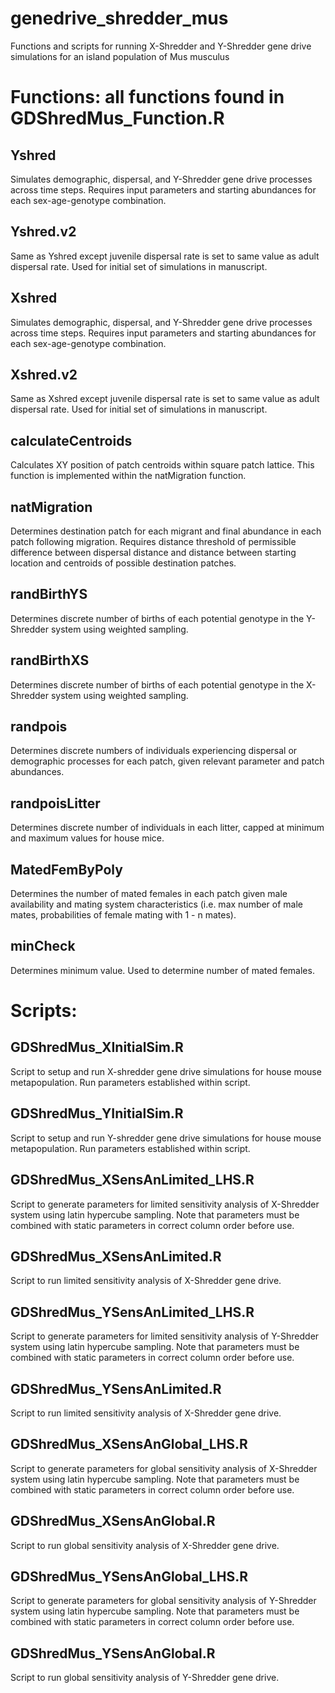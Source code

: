 # genedrive_shredder_mus
Functions and scripts for running X-Shredder and Y-Shredder gene drive simulations for an island population of Mus musculus

# Functions: all functions found in GDShredMus_Function.R
## Yshred
Simulates demographic, dispersal, and Y-Shredder gene drive processes across time steps. Requires input parameters and starting abundances for each sex-age-genotype combination.

## Yshred.v2
Same as Yshred except juvenile dispersal rate is set to same value as adult dispersal rate. Used for initial set of simulations in manuscript.

## Xshred
Simulates demographic, dispersal, and Y-Shredder gene drive processes across time steps. Requires input parameters and starting abundances for each sex-age-genotype combination.

## Xshred.v2
Same as Xshred except juvenile dispersal rate is set to same value as adult dispersal rate. Used for initial set of simulations in manuscript.

## calculateCentroids
Calculates XY position of patch centroids within square patch lattice. This function is implemented within the natMigration function.

## natMigration
Determines destination patch for each migrant and final abundance in each patch following migration. 
Requires distance threshold of permissible difference between dispersal distance and distance between starting location and centroids of possible destination patches.

## randBirthYS
Determines discrete number of births of each potential genotype in the Y-Shredder system using weighted sampling.

## randBirthXS
Determines discrete number of births of each potential genotype in the X-Shredder system using weighted sampling.

## randpois
Determines discrete numbers of individuals experiencing dispersal or demographic processes for each patch, given relevant parameter and patch abundances.

## randpoisLitter
Determines discrete number of individuals in each litter, capped at minimum and maximum values for house mice.

## MatedFemByPoly
Determines the number of mated females in each patch given male availability and mating system characteristics (i.e. max number of male mates, probabilities of female mating with 1 - n mates).

## minCheck
Determines minimum value. Used to determine number of mated females.

# Scripts:
## GDShredMus_XInitialSim.R
Script to setup and run X-shredder gene drive simulations for house mouse metapopulation. Run parameters established within script.

## GDShredMus_YInitialSim.R
Script to setup and run Y-shredder gene drive simulations for house mouse metapopulation. Run parameters established within script.

## GDShredMus_XSensAnLimited_LHS.R
Script to generate parameters for limited sensitivity analysis of X-Shredder system using latin hypercube sampling. Note that parameters must be combined with static parameters in correct column order before use.

## GDShredMus_XSensAnLimited.R
Script to run limited sensitivity analysis of X-Shredder gene drive.

## GDShredMus_YSensAnLimited_LHS.R
Script to generate parameters for limited sensitivity analysis of Y-Shredder system using latin hypercube sampling. Note that parameters must be combined with static parameters in correct column order before use.

## GDShredMus_YSensAnLimited.R
Script to run limited sensitivity analysis of X-Shredder gene drive.

## GDShredMus_XSensAnGlobal_LHS.R
Script to generate parameters for global sensitivity analysis of X-Shredder system using latin hypercube sampling. Note that parameters must be combined with static parameters in correct column order before use.

## GDShredMus_XSensAnGlobal.R
Script to run global sensitivity analysis of X-Shredder gene drive.

## GDShredMus_YSensAnGlobal_LHS.R
Script to generate parameters for global sensitivity analysis of Y-Shredder system using latin hypercube sampling. Note that parameters must be combined with static parameters in correct column order before use.

## GDShredMus_YSensAnGlobal.R
Script to run global sensitivity analysis of Y-Shredder gene drive.

